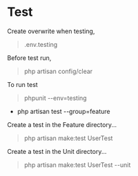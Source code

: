 # Test

Create overwrite when testing,
> .env.testing

Before test run,
> php artisan config/clear

To run test
> phpunit --env=testing
- php artisan test --group=feature

Create a test in the Feature directory...
> php artisan make:test UserTest

Create a test in the Unit directory...
> php artisan make:test UserTest --unit
